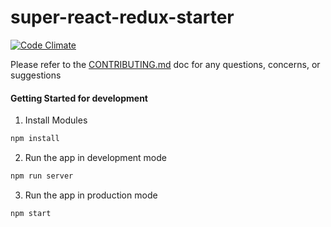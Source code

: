 # super-react-redux-starter

[![Code Climate](https://codeclimate.com/github/Stephn-R/super-react-redux-starter/badges/gpa.svg)](https://codeclimate.com/github/Stephn-R/super-react-redux-starter)

Please refer to the [CONTRIBUTING.md](https://github.com/stephn-r/super-angular2-starter/blob/master/CONTRIBUTING.md) doc for any questions, concerns, or suggestions

#### Getting Started for development

1. Install Modules

```sh
npm install
```

2. Run the app in development mode

```sh
npm run server
```

3. Run the app in production mode

```sh
npm start
```
